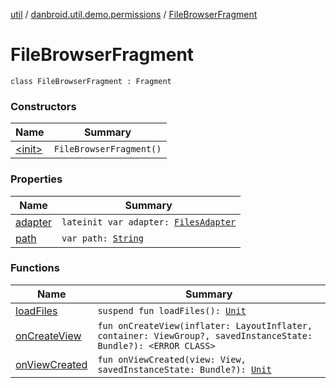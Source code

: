 [util](../../index.md) / [danbroid.util.demo.permissions](../index.md) / [FileBrowserFragment](./index.md)

# FileBrowserFragment

`class FileBrowserFragment : Fragment`

### Constructors

| Name | Summary |
|---|---|
| [&lt;init&gt;](-init-.md) | `FileBrowserFragment()` |

### Properties

| Name | Summary |
|---|---|
| [adapter](adapter.md) | `lateinit var adapter: `[`FilesAdapter`](../-files-adapter/index.md) |
| [path](path.md) | `var path: `[`String`](https://kotlinlang.org/api/latest/jvm/stdlib/kotlin/-string/index.html) |

### Functions

| Name | Summary |
|---|---|
| [loadFiles](load-files.md) | `suspend fun loadFiles(): `[`Unit`](https://kotlinlang.org/api/latest/jvm/stdlib/kotlin/-unit/index.html) |
| [onCreateView](on-create-view.md) | `fun onCreateView(inflater: LayoutInflater, container: ViewGroup?, savedInstanceState: Bundle?): <ERROR CLASS>` |
| [onViewCreated](on-view-created.md) | `fun onViewCreated(view: View, savedInstanceState: Bundle?): `[`Unit`](https://kotlinlang.org/api/latest/jvm/stdlib/kotlin/-unit/index.html) |
